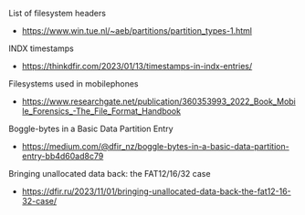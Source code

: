 List of filesystem headers
- https://www.win.tue.nl/~aeb/partitions/partition_types-1.html

INDX timestamps
- https://thinkdfir.com/2023/01/13/timestamps-in-indx-entries/

Filesystems used in mobilephones
- https://www.researchgate.net/publication/360353993_2022_Book_Mobile_Forensics_-The_File_Format_Handbook

Boggle-bytes in a Basic Data Partition Entry
- https://medium.com/@dfir_nz/boggle-bytes-in-a-basic-data-partition-entry-bb4d60ad8c79

Bringing unallocated data back: the FAT12/16/32 case
- https://dfir.ru/2023/11/01/bringing-unallocated-data-back-the-fat12-16-32-case/
